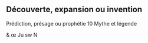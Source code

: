## Découverte, expansion ou invention

Prédiction, présage ou prophétie
10 Mythe et légende

& œ Ju sw N
